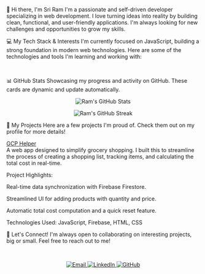 👋 Hi there, I'm Sri Ram
I'm a passionate and self-driven developer specializing in web development. I love turning ideas into reality by building clean, functional, and user-friendly applications. I'm always looking for new challenges and opportunities to grow my skills.

💻 My Tech Stack & Interests
I'm currently focused on JavaScript, building a strong foundation in modern web technologies. Here are some of the technologies and tools I'm learning and working with:

<br>

📊 GitHub Stats
Showcasing my progress and activity on GitHub. These cards are dynamic and update automatically.

<p align="center">
<img src="https://github-readme-stats.vercel.app/api?username=Ram-1922&show_icons=true&theme=dark&hide_border=true&count_private=true" alt="Ram's GitHub Stats" />
</p>

<p align="center">
<img src="https://github-readme-streak-stats.demolab.com/?user=Ram-1922&theme=synthwave&hide_border=true" alt="Ram's GitHub Streak" />
</p>

🚀 My Projects
Here are a few projects I'm proud of. Check them out on my profile for more details!

<a href="https://github.com/Ram-1922/web-development/tree/main/GCP%20helper">GCP Helper</a><br>
A web app designed to simplify grocery shopping. I built this to streamline the process of creating a shopping list, tracking items, and calculating the total cost in real-time.

Project Highlights:

Real-time data synchronization with Firebase Firestore.

Streamlined UI for adding products with quantity and price.

Automatic total cost computation and a quick reset feature.

Technologies Used: JavaScript, Firebase, HTML, CSS

🤝 Let's Connect!
I'm always open to collaborating on interesting projects, big or small. Feel free to reach out to me!

<br>

<p align="center">
<a href="mailto:srir42194@gmail.com" target="_blank">
<img src="https://img.shields.io/badge/Email-D14836?style=for-the-badge&logo=gmail&logoColor=white" alt="Email" />
</a>
<a href="https://linkedin.com/in/sri-ram-g-15b573216/" target="_blank">
<img src="https://img.shields.io/badge/LinkedIn-0077B5?style=for-the-badge&logo=linkedin&logoColor=white" alt="LinkedIn" />
</a>
<a href="https://github.com/Ram-1922" target="_blank">
<img src="https://img.shields.io/badge/GitHub-100000?style=for-the-badge&logo=github&logoColor=white" alt="GitHub" />
</a>
</p>
